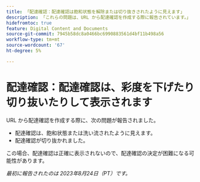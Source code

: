 ```yaml
---
title: 「配達確認：配達確認は飽和状態を解除または切り抜きされたように見えます」
description: 「これらの問題は、URL から配達確認を作成する際に報告されています。」
hidefromtoc: true
feature: Digital Content and Documents
source-git-commit: 7945b58dc8a0466bc6990883561d4bf11b498a56
workflow-type: tm+mt
source-wordcount: '67'
ht-degree: 5%

---
```



# 配達確認：配達確認は、彩度を下げたり切り抜いたりして表示されます

URL から配達確認を作成する際に、次の問題が報告されました。

* 配達確認は、飽和状態または洗い流されたように見えます。
* 配達確認が切り抜かれました。

この場合、配達確認は正確に表示されないので、配達確認の決定が困難になる可能性があります。

_最初に報告されたのは 2023年8月24日（PT）です。_
